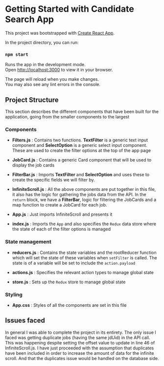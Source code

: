 # Getting Started with Candidate Search App

This project was bootstrapped with [Create React App](https://github.com/facebook/create-react-app).

In the project directory, you can run:

### `npm start`

Runs the app in the development mode.\
Open [http://localhost:3000](http://localhost:3000) to view it in your browser.

The page will reload when you make changes.\
You may also see any lint errors in the console.

## Project Structure

This section describes the different components that have been built for the application, going from the smaller components to the largest

### Components

* **Filters.js** : Contains two functions. **TextFilter** is a generic text input component and **SelectOption** is a generic select input component. These are used to create the filter options at the top of the app page 

* **JobCard.js** : Contains a generic Card component that will be used to display the job cards 

* **FilterBar.js** : Imports **TextFilter** and **SelectOption** and uses these to create the specific fields we will filter by. 

* **InfiniteScroll.js** : All the above components are put together in this file, it also has the logic for gathering the jobs data from the API. In the `return` block, we have a **FilterBar**, logic for filtering the JobCards and a map function to create a JobCard for each job. 

* **App.js** : Just imports InfiniteScroll and presents it 

* **index.js** : Imports the `App` and also specifies the `Redux` data store where the state of each of the filter options is managed

### State management

* **reducers.js** : Contains the state variables and the rootReducer function which will set the state of these variables when `setFilter` is called. The state is of a variable will be set to include the `action.payload`

* **actions.js** : Specifies the relevant action types to manage global state

* **store.js** : Sets up the `Redux` store to manage global state

### Styling 

* **App.css** : Styles of all the components are set in this file


## Issues faced 

In general I was able to complete the project in its entirety. The only issue I faced was getting duplicate jobs (having the same jdUid) in the API call. This was happening despite setting the offset value to update in line 46 of InfiniteScroll.js. I have just proceeded with the assumption that duplicates have been included in order to increase the amount of data for the infinite scroll. And that the duplicates issue would be handled on the database side. 